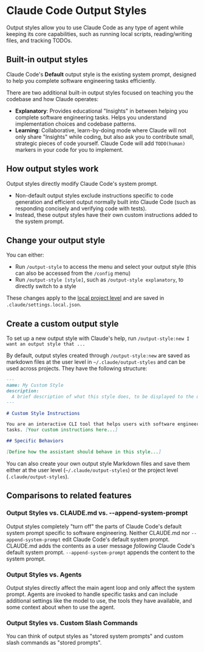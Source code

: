 # Claude Code Output Styles

Output styles allow you to use Claude Code as any type of agent while keeping its core capabilities, such as running local scripts, reading/writing files, and tracking TODOs.

## Built-in output styles

Claude Code's **Default** output style is the existing system prompt, designed to help you complete software engineering tasks efficiently.

There are two additional built-in output styles focused on teaching you the codebase and how Claude operates:

- **Explanatory**: Provides educational "Insights" in between helping you complete software engineering tasks. Helps you understand implementation choices and codebase patterns.
- **Learning**: Collaborative, learn-by-doing mode where Claude will not only share "Insights" while coding, but also ask you to contribute small, strategic pieces of code yourself. Claude Code will add `TODO(human)` markers in your code for you to implement.

## How output styles work

Output styles directly modify Claude Code's system prompt.

- Non-default output styles exclude instructions specific to code generation and efficient output normally built into Claude Code (such as responding concisely and verifying code with tests).
- Instead, these output styles have their own custom instructions added to the system prompt.

## Change your output style

You can either:

- Run `/output-style` to access the menu and select your output style (this can also be accessed from the `/config` menu)
- Run `/output-style [style]`, such as `/output-style explanatory`, to directly switch to a style

These changes apply to the [local project level](https://docs.claude.com/en/docs/claude-code/settings) and are saved in `.claude/settings.local.json`.

## Create a custom output style

To set up a new output style with Claude's help, run `/output-style:new I want an output style that ...`

By default, output styles created through `/output-style:new` are saved as markdown files at the user level in `~/.claude/output-styles` and can be used across projects. They have the following structure:

```markdown
---
name: My Custom Style
description:
  A brief description of what this style does, to be displayed to the user
---

# Custom Style Instructions

You are an interactive CLI tool that helps users with software engineering
tasks. [Your custom instructions here...]

## Specific Behaviors

[Define how the assistant should behave in this style...]
```

You can also create your own output style Markdown files and save them either at the user level (`~/.claude/output-styles`) or the project level (`.claude/output-styles`).

## Comparisons to related features

### Output Styles vs. CLAUDE.md vs. --append-system-prompt

Output styles completely "turn off" the parts of Claude Code's default system prompt specific to software engineering. Neither CLAUDE.md nor `--append-system-prompt` edit Claude Code's default system prompt. CLAUDE.md adds the contents as a user message _following_ Claude Code's default system prompt. `--append-system-prompt` appends the content to the system prompt.

### Output Styles vs. Agents

Output styles directly affect the main agent loop and only affect the system prompt. Agents are invoked to handle specific tasks and can include additional settings like the model to use, the tools they have available, and some context about when to use the agent.

### Output Styles vs. Custom Slash Commands

You can think of output styles as "stored system prompts" and custom slash commands as "stored prompts".